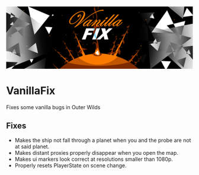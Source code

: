 ![cover image](cover.png)

# VanillaFix
Fixes some vanilla bugs in Outer Wilds

## Fixes
- Makes the ship not fall through a planet when you and the probe are not at said planet.
- Makes distant proxies properly disappear when you open the map.
- Makes ui markers look correct at resolutions smaller than 1080p.
- Properly resets PlayerState on scene change.